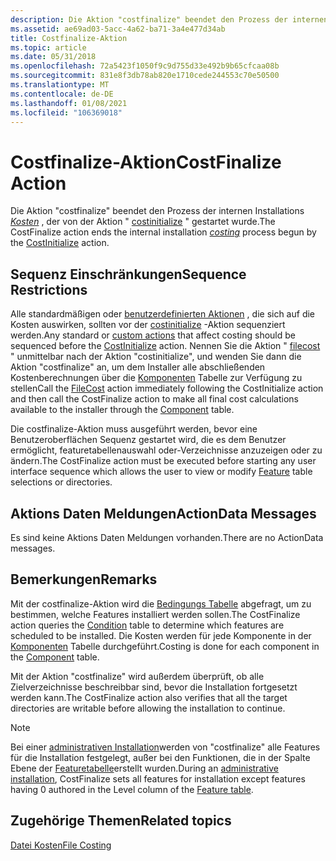 ```yaml
---
description: Die Aktion "costfinalize" beendet den Prozess der internen Installationskosten, der von der Aktion "costinitialize" gestartet wurde.
ms.assetid: ae69ad03-5acc-4a62-ba71-3a4e477d34ab
title: Costfinalize-Aktion
ms.topic: article
ms.date: 05/31/2018
ms.openlocfilehash: 72a5423f1050f9c9d755d33e492b9b65cfcaa08b
ms.sourcegitcommit: 831e8f3db78ab820e1710cede244553c70e50500
ms.translationtype: MT
ms.contentlocale: de-DE
ms.lasthandoff: 01/08/2021
ms.locfileid: "106369018"
---
```

# <a name="costfinalize-action"></a><span data-ttu-id="29441-103">Costfinalize-Aktion</span><span class="sxs-lookup"><span data-stu-id="29441-103">CostFinalize Action</span></span>

<span data-ttu-id="29441-104">Die Aktion "costfinalize" beendet den Prozess der internen Installations [*Kosten*](c-gly.md) , der von der Aktion " [costinitialize](costinitialize-action.md) " gestartet wurde.</span><span class="sxs-lookup"><span data-stu-id="29441-104">The CostFinalize action ends the internal installation [*costing*](c-gly.md) process begun by the [CostInitialize](costinitialize-action.md) action.</span></span>

## <a name="sequence-restrictions"></a><span data-ttu-id="29441-105">Sequenz Einschränkungen</span><span class="sxs-lookup"><span data-stu-id="29441-105">Sequence Restrictions</span></span>

<span data-ttu-id="29441-106">Alle standardmäßigen oder [benutzerdefinierten Aktionen](custom-actions.md) , die sich auf die Kosten auswirken, sollten vor der [costinitialize](costinitialize-action.md) -Aktion sequenziert werden.</span><span class="sxs-lookup"><span data-stu-id="29441-106">Any standard or [custom actions](custom-actions.md) that affect costing should be sequenced before the [CostInitialize](costinitialize-action.md) action.</span></span> <span data-ttu-id="29441-107">Nennen Sie die Aktion " [filecost](filecost-action.md) " unmittelbar nach der Aktion "costinitialize", und wenden Sie dann die Aktion "costfinalize" an, um dem Installer alle abschließenden Kostenberechnungen über die [Komponenten](component-table.md) Tabelle zur Verfügung zu stellen</span><span class="sxs-lookup"><span data-stu-id="29441-107">Call the [FileCost](filecost-action.md) action immediately following the CostInitialize action and then call the CostFinalize action to make all final cost calculations available to the installer through the [Component](component-table.md) table.</span></span>

<span data-ttu-id="29441-108">Die costfinalize-Aktion muss ausgeführt werden, bevor eine Benutzeroberflächen Sequenz gestartet wird, die es dem Benutzer [](feature-table.md) ermöglicht, featuretabellenauswahl oder-Verzeichnisse anzuzeigen oder zu ändern.</span><span class="sxs-lookup"><span data-stu-id="29441-108">The CostFinalize action must be executed before starting any user interface sequence which allows the user to view or modify [Feature](feature-table.md) table selections or directories.</span></span>

## <a name="actiondata-messages"></a><span data-ttu-id="29441-109">Aktions Daten Meldungen</span><span class="sxs-lookup"><span data-stu-id="29441-109">ActionData Messages</span></span>

<span data-ttu-id="29441-110">Es sind keine Aktions Daten Meldungen vorhanden.</span><span class="sxs-lookup"><span data-stu-id="29441-110">There are no ActionData messages.</span></span>

## <a name="remarks"></a><span data-ttu-id="29441-111">Bemerkungen</span><span class="sxs-lookup"><span data-stu-id="29441-111">Remarks</span></span>

<span data-ttu-id="29441-112">Mit der costfinalize-Aktion wird die [Bedingungs Tabelle](condition-table.md) abgefragt, um zu bestimmen, welche Features installiert werden sollen.</span><span class="sxs-lookup"><span data-stu-id="29441-112">The CostFinalize action queries the [Condition](condition-table.md) table to determine which features are scheduled to be installed.</span></span> <span data-ttu-id="29441-113">Die Kosten werden für jede Komponente in der [Komponenten](component-table.md) Tabelle durchgeführt.</span><span class="sxs-lookup"><span data-stu-id="29441-113">Costing is done for each component in the [Component](component-table.md) table.</span></span>

<span data-ttu-id="29441-114">Mit der Aktion "costfinalize" wird außerdem überprüft, ob alle Zielverzeichnisse beschreibbar sind, bevor die Installation fortgesetzt werden kann.</span><span class="sxs-lookup"><span data-stu-id="29441-114">The CostFinalize action also verifies that all the target directories are writable before allowing the installation to continue.</span></span>

> [!Note]  
> <span data-ttu-id="29441-115">Bei einer [administrativen Installation](administrative-installation.md)werden von "costfinalize" alle Features für die Installation festgelegt, außer bei den Funktionen, die in der Spalte Ebene der [Featuretabelle](feature-table.md)erstellt wurden.</span><span class="sxs-lookup"><span data-stu-id="29441-115">During an [administrative installation](administrative-installation.md), CostFinalize sets all features for installation except features having 0 authored in the Level column of the [Feature table](feature-table.md).</span></span>

 

## <a name="related-topics"></a><span data-ttu-id="29441-116">Zugehörige Themen</span><span class="sxs-lookup"><span data-stu-id="29441-116">Related topics</span></span>

<dl> <dt>

[<span data-ttu-id="29441-117">Datei Kosten</span><span class="sxs-lookup"><span data-stu-id="29441-117">File Costing</span></span>](file-costing.md)
</dt> </dl>

 

 




